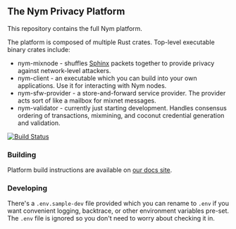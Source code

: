 ## The Nym Privacy Platform

This repository contains the full Nym platform.

The platform is composed of multiple Rust crates. Top-level executable binary crates include:

* nym-mixnode - shuffles [Sphinx](https://github.com/nymtech/sphinx) packets together to provide privacy against network-level attackers.
* nym-client - an executable which you can build into your own applications. Use it for interacting with Nym nodes.
* nym-sfw-provider - a store-and-forward service provider. The provider acts sort of like a mailbox for mixnet messages.
* nym-validator - currently just starting development. Handles consensus ordering of transactions, mixmining, and coconut credential generation and validation. 

[![Build Status](https://travis-ci.com/nymtech/nym.svg?branch=develop)](https://travis-ci.com/nymtech/nym)

### Building

Platform build instructions are available on [our docs site](https://nymtech.net/docs/mixnet/installation/).

### Developing

There's a `.env.sample-dev` file provided which you can rename to `.env` if you want convenient logging, backtrace, or other environment variables pre-set. The `.env` file is ignored so you don't need to worry about checking it in.
